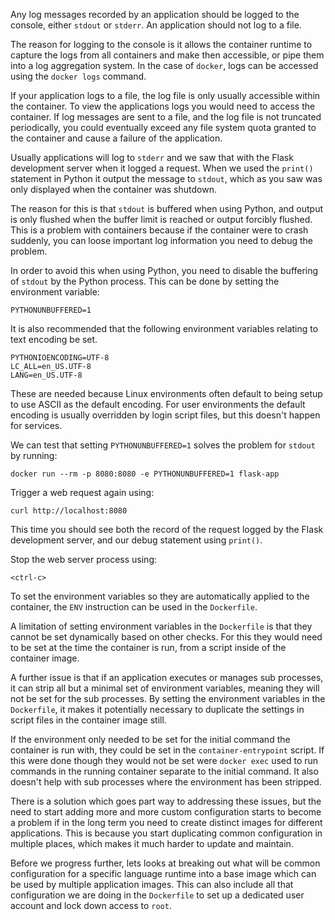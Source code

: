 Any log messages recorded by an application should be logged to the console, either `stdout` or `stderr`. An application should not log to a file.

The reason for logging to the console is it allows the container runtime to capture the logs from all containers and make then accessible, or pipe them into a log aggregation system. In the case of `docker`, logs can be accessed using the `docker logs` command.

If your application logs to a file, the log file is only usually accessible within the container. To view the applications logs you would need to access the container. If log messages are sent to a file, and the log file is not truncated periodically, you could eventually exceed any file system quota granted to the container and cause a failure of the application.

Usually applications will log to `stderr` and we saw that with the Flask development server when it logged a request. When we used the `print()` statement in Python it output the message to `stdout`, which as you saw was only displayed when the container was shutdown.

The reason for this is that `stdout` is buffered when using Python, and output is only flushed when the buffer limit is reached or output forcibly flushed. This is a problem with containers because if the container were to crash suddenly, you can loose important log information you need to debug the problem.

In order to avoid this when using Python, you need to disable the buffering of `stdout` by the Python process. This can be done by setting the environment variable:

```
PYTHONUNBUFFERED=1
```

It is also recommended that the following environment variables relating to text encoding be set.

```
PYTHONIOENCODING=UTF-8
LC_ALL=en_US.UTF-8
LANG=en_US.UTF-8
```

These are needed because Linux environments often default to being setup to use ASCII as the default encoding. For user environments the default encoding is usually overridden by login script files, but this doesn't happen for services.

We can test that setting `PYTHONUNBUFFERED=1` solves the problem for `stdout` by running:

```execute
docker run --rm -p 8080:8080 -e PYTHONUNBUFFERED=1 flask-app
```

Trigger a web request again using:

```execute-2
curl http://localhost:8080
```

This time you should see both the record of the request logged by the Flask development server, and our debug statement using `print()`.

Stop the web server process using:

```execute
<ctrl-c>
```

To set the environment variables so they are automatically applied to the container, the `ENV` instruction can be used in the `Dockerfile`.

A limitation of setting environment variables in the `Dockerfile` is that they cannot be set dynamically based on other checks. For this they would need to be set at the time the container is run, from a script inside of the container image.

A further issue is that if an application executes or manages sub processes, it can strip all but a minimal set of environment variables, meaning they will not be set for the sub processes. By setting the environment variables in the `Dockerfile`, it makes it potentially necessary to duplicate the settings in script files in the container image still.

If the environment only needed to be set for the initial command the container is run with, they could be set in the `container-entrypoint` script. If this were done though they would not be set were `docker exec` used to run commands in the running container separate to the initial command. It also doesn't help with sub processes where the environment has been stripped.

There is a solution which goes part way to addressing these issues, but the need to start adding more and more custom configuration starts to become a problem if in the long term you need to create distinct images for different applications. This is because you start duplicating common configuration in multiple places, which makes it much harder to update and maintain.

Before we progress further, lets looks at breaking out what will be common configuration for a specific language runtime into a base image which can be used by multiple application images. This can also include all that configuration we are doing in the `Dockerfile` to set up a dedicated user account and lock down access to `root`.
